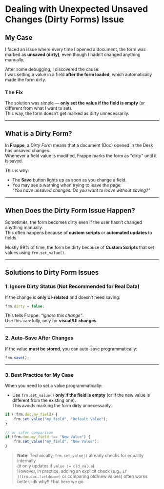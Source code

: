 # Dealing with Unexpected Unsaved Changes (Dirty Forms) Issue

## My Case

I faced an issue where every time I opened a document, the form was marked as **unsaved (dirty)**, even though I hadn’t changed anything manually.  

After some debugging, I discovered the cause:  
I was setting a value in a field **after the form loaded**, which automatically made the form dirty.  

### The Fix  
The solution was simple — **only set the value if the field is empty** (or different from what I want to set).  
This way, the form doesn’t get marked as dirty unnecessarily.

---

## What is a Dirty Form?

In **Frappe**, a *Dirty Form* means that a document (Doc) opened in the Desk has unsaved changes.  
Whenever a field value is modified, Frappe marks the form as "dirty" until it is saved.

This is why:
- The **Save** button lights up as soon as you change a field.  
- You may see a warning when trying to leave the page:  
  *"You have unsaved changes. Do you want to leave without saving?"*

---

## When Does the Dirty Form Issue Happen?

Sometimes, the form becomes dirty even if the user hasn’t changed anything manually.  
This often happens because of **custom scripts** or **automated updates** to fields.

Mostly 99% of time, the form be dirty because of **Custom Scripts** that set values using `frm.set_value()`.  

---

## Solutions to Dirty Form Issues

### 1. Ignore Dirty Status (Not Recommended for Real Data)
If the change is **only UI-related** and doesn’t need saving:
```js
frm.dirty = false;
```
This tells Frappe: *“ignore this change”*.  
Use this carefully, only for **visual/UI changes**.

---

### 2. Auto-Save After Changes
If the value **must be stored**, you can auto-save programmatically:
```js
frm.save();
```

---

### 3. Best Practice for My Case

When you need to set a value programmatically:

- Use `frm.set_value()` **only if the field is empty** (or if the new value is different from the existing one).  
  This avoids marking the form dirty unnecessarily.

```js
if (!frm.doc.my_field) {
    frm.set_value("my_field", "Default Value");
}

// or safer comparison
if (frm.doc.my_field !== "New Value") {
    frm.set_value("my_field", "New Value");
}

```

> **Note:** Technically, `frm.set_value()` already checks for equality internally  
> (it only updates if `value != old_value`).  
> However, in practice, adding an explicit check (e.g., `if (!frm.doc.fieldname)` or comparing old/new values) often works better. idk why!!!! but here we go
